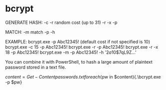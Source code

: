 # bcrypt

GENERATE HASH:
-c <cost>
-r random cost (up to 31)
-r -x <max random cost>
-p <password to hash>

MATCH: 
-m match
-p <password to match>
-h <hash to match>
 
EXAMPLE:
bcrypt.exe -p Abc12345! (default cost if not specified is 10)
bcrypt.exe -c 15 -p Abc12345!
bcrypt.exe -r -p Abc12345!
bcrypt.exe -r -x 18 -p Abc12345!
bcrypt.exe -m -p Abc12345! -h '$2a$10$7qL9Z...'

You can combine it with PowerShell, to hash a large amount of plaintext password stored in a text file.

$content = Get-Content passwords.txt
foreach($pw in $content){.\bcrypt.exe -p $pw}
